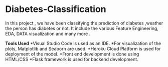 # Diabetes-Classification
In this project , we have been classifying the prediction of diabetes ,weather the person has diabetes or not.
It include the various Feature Engineering, EDA, DATA visualization and many more .

**Tools Used**
*Visual Studio Code is used as an IDE.
*For visualization of the plots, Matplotlib and Seaborn are used.
*Heroku Cloud Platform is used for deployment of the model.
*Front end development is done using HTML/CSS
*Flask framework is used for backend development.
